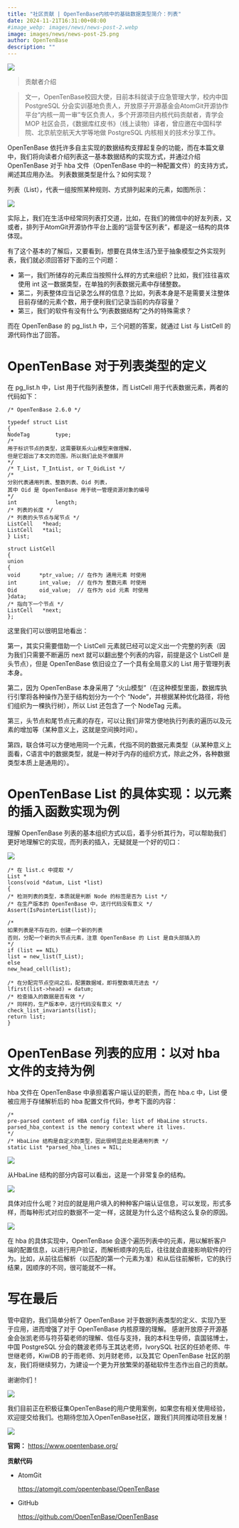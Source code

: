 ```yaml
---
title: "社区贡献 | OpenTenBase内核中的基础数据类型简介：列表"
date: 2024-11-21T16:31:00+08:00
#image_webp: images/news/news-post-2.webp
image: images/news/news-post-25.png
author: OpenTenBase
description: ""
---
```

<img src=../images/news-post-25-1.png class="img-fluid" /><br/>

> 贡献者介绍

> 文一，OpenTenBase校园大使，目前本科就读于应急管理大学，校内中国 PostgreSQL 分会实训基地负责人，开放原子开源基金会AtomGit开源协作平台“内核一周一审”专区负责人，多个开源项目内核代码贡献者，青学会 MOP 社区会员，《数据库红皮书》（线上读物）译者，曾应邀在中国科学院、北京航空航天大学等地做 PostgreSQL 内核相关的技术分享工作。

OpenTenBase 依托许多自主实现的数据结构支撑起复杂的功能，而在本篇文章中，我们将向读者介绍列表这一基本数据结构的实现方式，并通过介绍 OpenTenBase 对于 hba 文件（OpenTenBase 中的一种配置文件）的支持方式，阐述其应用办法。
列表数据类型是什么？如何实现？

列表（List），代表一组按照某种规则、方式排列起来的元素，如图所示：

<img src=../images/news-post-25-1.png class="img-fluid" /><br/>

实际上，我们在生活中经常同列表打交道，比如，在我们的微信中的好友列表，又或者，排列于AtomGit开源协作平台上面的“运营专区列表”，都是这一结构的具体体现。

有了这个基本的了解后，又要看到，想要在具体生活乃至于抽象模型之外实现列表，我们就必须回答好下面的三个问题：

* 第一，我们所储存的元素应当按照什么样的方式来组织？比如，我们往往喜欢使用 int 这一数据类型，在单独的列表数据元素中存储整数。
* 第二，列表整体应当记录怎么样的信息？比如，列表本身是不是需要关注整体目前存储的元素个数，用于便利我们记录当前的内存容量？
* 第三，我们的软件有没有什么“列表数据结构”之外的特殊需求？

而在 OpenTenBase 的 pg_list.h 中，三个问题的答案，就通过 List 与 ListCell 的源代码作出了回答。

# OpenTenBase 对于列表类型的定义

在 pg_list.h 中，List 用于代指列表整体，而 ListCell 用于代表数据元素，两者的代码如下：

```
/* OpenTenBase 2.6.0 */

typedef struct List
{
NodeTag        type;
/*
用于标识节点的类型，这需要联系火山模型来做理解，
但是它超出了本文的范围，所以我们此处不做展开
*/
/* T_List, T_IntList, or T_OidList */
/*
分别代表通用列表、整数列表、Oid 列表，
其中 Oid 是 OpenTenBase 用于统一管理资源对象的编号
*/
int            length;
/* 列表的长度 */
/* 列表的头节点与尾节点 */
ListCell   *head;
ListCell   *tail;
} List;

struct ListCell
{
union
{
void      *ptr_value; // 在作为 通用元素 时使用
int       int_value;  // 在作为 整数元素 时使用
Oid       oid_value;  // 在作为 oid 元素 时使用
}data;
/* 指向下一个节点 */
ListCell   *next;
};
```

这里我们可以很明显地看出：

第一，其实只需要借助一个 ListCell 元素就已经可以定义出一个完整的列表（因为我们只需要不断遍历 next 就可以翻出整个列表的内容，前提是这个 ListCell 是头节点），但是 OpenTenBase 依旧设立了一个具有全局意义的 List 用于管理列表本身。

第二，因为 OpenTenBase 本身采用了 “火山模型”（在这种模型里面，数据库执行引擎将各种操作乃至于结构划分为一个个 “Node”，并根据某种优化路径，将他们组织为一棵执行树），所以 List 还包含了一个 NodeTag 元素。

第三，头节点和尾节点元素的存在，可以让我们非常方便地执行列表的遍历以及元素的增加等（某种意义上，这就是空间换时间）。

第四，联合体可以方便地用同一个元素，代指不同的数据元素类型（从某种意义上面看，C语言中的数据类型，就是一种对于内存的组织方式，除此之外，各种数据类型本质上是通用的）。

# OpenTenBase List 的具体实现：以元素的插入函数实现为例

理解 OpenTenBase 列表的基本组织方式以后，着手分析其行为，可以帮助我们更好地理解它的实现，而列表的插入，无疑就是一个好的切口：

<img src=../images/news-post-25-3.png class="img-fluid" /><br/>

```
/* 在 list.c 中提取 */
List *
lcons(void *datum, List *list)
{
/* 检测列表的类型，本质就是判断 Node 的标签是否为 List */
/* 在生产版本的 OpenTenBase 中，这行代码没有意义 */
Assert(IsPointerList(list));

/*
如果列表是不存在的，创建一个新的列表
否则，分配一个新的头节点元素，注意 OpenTenBase 的 List 是自头部插入的
*/
if (list == NIL)
list = new_list(T_List);
else
new_head_cell(list);

/* 在分配完节点空间之后，配置数据域，即将整数填充进去 */
lfirst(list->head) = datum;
/* 检查插入的数据是否有效 */
/* 同样的，生产版本中，这行代码没有意义 */
check_list_invariants(list);
return list;
}
```

# OpenTenBase 列表的应用：以对 hba 文件的支持为例

hba 文件在 OpenTenBase 中承担着客户端认证的职责，而在 hba.c 中，List 便被应用于存储解析后的 hba 配置文件代码，参考下面的内容：

```
/*
pre-parsed content of HBA config file: list of HbaLine structs.
parsed_hba_context is the memory context where it lives.
*/
/* HbaLine 结构是自定义的类型，因此很明显此处是通用列表 */
static List *parsed_hba_lines = NIL;
```

<img src=../images/news-post-25-4.png class="img-fluid" /><br/>

从HbaLine 结构的部分内容可以看出，这是一个非常复杂的结构。



<img src=../images/news-post-25-5.png class="img-fluid" /><br/>


具体对应什么呢？对应的就是用户填入的种种客户端认证信息，可以发现，形式多样，而每种形式对应的数据不一定一样，这就是为什么这个结构这么复杂的原因。

<img src=../images/news-post-25-6.png class="img-fluid" /><br/>

在 hba 的具体实现中，OpenTenBase 会逐个遍历列表中的元素，用以解析客户端的配置信息，以进行用户验证，而解析顺序的先后，往往就会直接影响软件的行为。比如，从前往后解析（以匹配的第一个元素为准）和从后往前解析，它的执行结果，因顺序的不同，很可能就不一样。

# 写在最后

管中窥豹，我们简单分析了 OpenTenBase 对于数据列表类型的定义、实现乃至于应用，进而增强了对于 OpenTenBase 内核原理的理解。
感谢开放原子开源基金会张凯老师与符芬菊老师的理解、信任与支持，我的本科生导师，袁国铭博士，中国 PostgreSQL 分会的魏波老师与王其达老师，IvorySQL 社区的任娇老师、牛世继老师，KiwiDB 的于雨老师、刘月财老师，以及其它 OpenTenBase 社区的朋友，我们将继续努力，为建设一个更为开放繁荣的基础软件生态作出自己的贡献。


谢谢你们！

<img src=../images/news-post-9-11.png class="img-fluid" /><br/>

我们目前正在积极征集OpenTenBase的用户使用案例，如果您有相关使用经验，欢迎提交给我们。也期待您加入OpenTenBase社区，跟我们共同推动项目发展！

<img src=../images/news-post-9-12.png class="img-fluid" /><br/>

**官网：** https://www.opentenbase.org/

**贡献代码**

* AtomGit

  https://atomgit.com/opentenbase/OpenTenBase
* GitHub

  https://github.com/OpenTenBase/OpenTenBase
